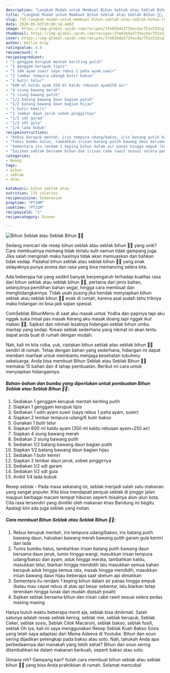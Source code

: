```yaml
---
description: "Langkah Mudah untuk Membuat Bihun Seblak atau Seblak Bihun 🍲🥘, Lezat"
title: "Langkah Mudah untuk Membuat Bihun Seblak atau Seblak Bihun 🍲🥘, Lezat"
slug: 735-langkah-mudah-untuk-membuat-bihun-seblak-atau-seblak-bihun-lezat
date: 2020-05-03T19:00:14.440Z
image: https://img-global.cpcdn.com/recipes/37e02bda3735ecda/751x532cq70/bihun-seblak-atau-seblak-bihun-🍲🥘-foto-resep-utama.jpg
thumbnail: https://img-global.cpcdn.com/recipes/37e02bda3735ecda/751x532cq70/bihun-seblak-atau-seblak-bihun-🍲🥘-foto-resep-utama.jpg
cover: https://img-global.cpcdn.com/recipes/37e02bda3735ecda/751x532cq70/bihun-seblak-atau-seblak-bihun-🍲🥘-foto-resep-utama.jpg
author: Hallie Gray
ratingvalue: 4.4
reviewcount: 4
recipeingredient:
- "1 genggam kerupuk mentah keriting putih"
- "1 genggam kerupuk tipis"
- "1 sdm ayam suwir saya rebus 1 paha ayam suwir"
- "2 lembar tempura udang6 butir bakso"
- "1 butir telur"
- "600 ml kaldu ayam 350 ml kaldu rebusan ayam250 air"
- "4 siung bawang merah"
- "2 siung bawang putih"
- "1/2 batang bawang daun bagian putih"
- "1/2 batang bawang daun bagian hijau"
- "1 butir kemiri"
- "2 lembar daun jeruk sobek pinggirnya"
- "1/2 sdt garam"
- "1/2 sdt gula"
- "1/4 lada bubuk"
recipeinstructions:
- "Rebus kerupuk mentah, iris tempura udang/bakso, iris batang putih bawang daun, haluskan bawang merah bawang putih garam gula kemiri dan lada"
- "Tumis bumbu halus, tambahkan irisan batang putih bawang daun bersama daun jeruk, tumis hingga wangi, masukkan irisan tempura udang/bakso dan ayam, aduk hingga merata, tambahkan kaldu, masukkan telur, biarkan hingga mendidih lalu masukkan semua bahan kerupuk aduk hingga semua rata, masak hingga mendidih, masukkan irisan bawang daun hijau beberapa saat sbelum api dimatikan"
- "Sementara itu rendam 1 keping bihun dalam air panas hingga empuk (kalau mau cepat rebus di atas api besar sebentar, lalu biarkan tetap terendam hingga lunak dan mudah dipisah pisah)"
- "Sajikan seblak bersama bihun dan irisan cabe rawit sesuai selera pedas masing masing"
categories:
- Resep
tags:
- bihun
- seblak
- atau

katakunci: bihun seblak atau 
nutrition: 175 calories
recipecuisine: Indonesian
preptime: "PT10M"
cooktime: "PT32M"
recipeyield: "2"
recipecategory: Dinner

---
```



![Bihun Seblak atau Seblak Bihun 🍲🥘](https://img-global.cpcdn.com/recipes/37e02bda3735ecda/751x532cq70/bihun-seblak-atau-seblak-bihun-🍲🥘-foto-resep-utama.jpg)

Sedang mencari ide resep bihun seblak atau seblak bihun 🍲🥘 yang unik? Cara membuatnya memang tidak terlalu sulit namun tidak gampang juga. Jika salah mengolah maka hasilnya tidak akan memuaskan dan bahkan tidak sedap. Padahal bihun seblak atau seblak bihun 🍲🥘 yang enak selayaknya punya aroma dan rasa yang bisa memancing selera kita.

Ada beberapa hal yang sedikit banyak berpengaruh terhadap kualitas rasa dari bihun seblak atau seblak bihun 🍲🥘, pertama dari jenis bahan, selanjutnya pemilihan bahan segar, hingga cara membuat dan menghidangkannya. Tidak usah pusing jika hendak menyiapkan bihun seblak atau seblak bihun 🍲🥘 enak di rumah, karena asal sudah tahu triknya maka hidangan ini bisa jadi sajian spesial.

ComSeblak BihunMenu di saat aku masak untuk Yodha dan papinya tapi aku nggak suka.misal pas masak Kerang.aku masak doang.tapi nggak ikut makan 🤣🤣. Sajikan dan nikmati lezatnya hidangan seblak bihun umbu mantap yang sedap. Kreasi seblak sederhana yang nikmat ini akan tentu dapat anda buat di rumah dengan mudah.


Nah, kali ini kita coba, yuk, ciptakan bihun seblak atau seblak bihun 🍲🥘 sendiri di rumah. Tetap dengan bahan yang sederhana, hidangan ini dapat memberi manfaat untuk membantu menjaga kesehatan tubuhmu sekeluarga. Anda bisa membuat Bihun Seblak atau Seblak Bihun 🍲🥘 memakai 15 bahan dan 4 tahap pembuatan. Berikut ini cara untuk menyiapkan hidangannya.

<!--inarticleads1-->

##### Bahan-bahan dan bumbu yang diperlukan untuk pembuatan Bihun Seblak atau Seblak Bihun 🍲🥘:

1. Sediakan 1 genggam kerupuk mentah keriting putih
1. Siapkan 1 genggam kerupuk tipis
1. Sediakan 1 sdm ayam suwir (saya rebus 1 paha ayam, suwir)
1. Siapkan 2 lembar tempura udang/6 butir bakso
1. Gunakan 1 butir telur
1. Siapkan 600 ml kaldu ayam (350 ml kaldu rebusan ayam+250 air)
1. Siapkan 4 siung bawang merah
1. Sediakan 2 siung bawang putih
1. Sediakan 1/2 batang bawang daun bagian putih
1. Siapkan 1/2 batang bawang daun bagian hijau
1. Sediakan 1 butir kemiri
1. Siapkan 2 lembar daun jeruk, sobek pinggirnya
1. Sediakan 1/2 sdt garam
1. Sediakan 1/2 sdt gula
1. Ambil 1/4 lada bubuk


Resep seblak - Pada masa sekarang ini, seblak menjadi salah satu makanan yang sangat populer. Kita bisa mendapati penjual seblak di pinggir jalan maupun berbagai macam tempat hiburan seperti misalnya alun-alun kota. Cita rasa tersendiri yang dimiliki oleh makanan khas Bandung ini begitu. Apalagi kini ada juga seblak yang instan. 

<!--inarticleads2-->

##### Cara membuat Bihun Seblak atau Seblak Bihun 🍲🥘:

1. Rebus kerupuk mentah, iris tempura udang/bakso, iris batang putih bawang daun, haluskan bawang merah bawang putih garam gula kemiri dan lada
1. Tumis bumbu halus, tambahkan irisan batang putih bawang daun bersama daun jeruk, tumis hingga wangi, masukkan irisan tempura udang/bakso dan ayam, aduk hingga merata, tambahkan kaldu, masukkan telur, biarkan hingga mendidih lalu masukkan semua bahan kerupuk aduk hingga semua rata, masak hingga mendidih, masukkan irisan bawang daun hijau beberapa saat sbelum api dimatikan
1. Sementara itu rendam 1 keping bihun dalam air panas hingga empuk (kalau mau cepat rebus di atas api besar sebentar, lalu biarkan tetap terendam hingga lunak dan mudah dipisah pisah)
1. Sajikan seblak bersama bihun dan irisan cabe rawit sesuai selera pedas masing masing


Hanya butuh waktu beberapa menit aja, seblak bisa dinikmati. Salah satunya adalah resep seblak kering, seblak mie, seblak kerupuk, Seblak Ceker, seblak sosis, Seblak Cilok Macaroni, seblak bakso, seblak fusili, seblak Oh iya, kali ini saya menggunakan Resep Seblak Kuah Bakso Sosis yang telah saya adaptasi dari Mama Adeeva di Youtube. Bihun dan soun sering dijadikan pelengkap pada bakso atau soto. Nah, tahukah Anda apa perbedaannya dan manakah yang lebih sehat? Bihun dan soun sering ditambahkan ke dalam makanan berkuah, seperti bakso atau soto. 

Gimana nih? Gampang kan? Itulah cara membuat bihun seblak atau seblak bihun 🍲🥘 yang bisa Anda praktikkan di rumah. Selamat mencoba!
